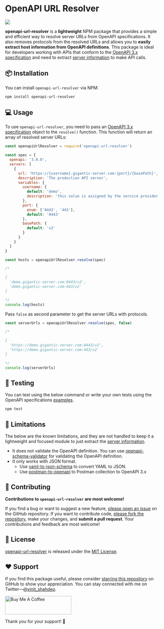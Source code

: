 

# OpenAPI URL Resolver

![](https://github.com/vinitshahdeo/openapi-url-resolver/actions/workflows/node.js.yml/badge.svg)


**openapi-url-resolver** is a **lightweight** NPM package that provides a simple and efficient way to resolve server URLs from OpenAPI specifications. It also removes protocols from the resolved URLs and allows you to **easily extract host information from OpenAPI definitions**. This package is ideal for developers working with APIs that conform to the [OpenAPI 3.x specification](https://swagger.io/specification/) and need to extract [server information](https://spec.openapis.org/oas/v3.1.0#server-object) to make API calls.

## 📦 Installation

You can install `openapi-url-resolver` via NPM:

```bash
npm install openapi-url-resolver
```

## 💻 Usage

To use `openapi-url-resolver`, you need to pass an [OpenAPI 3.x specification](https://swagger.io/specification/) object to the `resolve()` function. This function will return an array of resolved server URLs:

```javascript
const openapiUrlResolver = require('openapi-url-resolver')

const spec = {
  openapi: '3.0.0',
  servers: [
    {
      url: 'https://{username}.gigantic-server.com:{port}/{basePath}',
      description: 'The production API server',
      variables: {
        username: {
          default: 'demo',
          description: 'this value is assigned by the service provider, in this example `gigantic-server.com`'
        },
        port: {
          enum: ['8443', '443'],
          default: '8443'
        },
        basePath: {
          default: 'v2'
        }
      }
    }
  ]
}

const hosts = openapiUrlResolver.resolve(spec)

/*

[
  'demo.gigantic-server.com:8443/v2',
  'demo.gigantic-server.com:443/v2'
]

*/
console.log(hosts)

```

Pass `false` as second parameter to get the server URLs with protocols.

```javascript
const serverUrls = openapiUrlResolver.resolve(spec, false)

/*

[
  'https://demo.gigantic-server.com:8443/v2',
  'https://demo.gigantic-server.com:443/v2'
]

*/
console.log(serverUrls)

```

## 🧪 Testing

You can test using the below command or write your own tests using the OpenAPI specifications [examples](./definitions/).

```bash
npm test
```

## 🚫 Limitations

The below are the known limitations, and they are not handled to keep it a lightweight and focused module to just extract the [server information](https://spec.openapis.org/oas/v3.1.0#server-object).

- It does not validate the OpenAPI definition. You can use [openapi-schema-validator](https://www.npmjs.com/package/openapi-schema-validator) for validating the OpenAPI definition.
- It only works with JSON format.
  - Use [yaml-to-json-schema](https://www.npmjs.com/package/yaml-to-json-schema) to convert YAML to JSON.
  - Use [postman-to-openapi](https://www.npmjs.com/package/postman-to-openapi) to Postman collection to OpenAPI 3.x

## 🤝 Contributing

**Contributions to `openapi-url-resolver` are most welcome!** 

If you find a bug or want to suggest a new feature, [please open an issue](https://github.com/vinitshahdeo/openapi-url-resolver/issues/new) on the GitHub repository. If you want to contribute code, [please fork the repository](https://github.com/vinitshahdeo/openapi-url-resolver/fork), make your changes, and **submit a pull request**. Your contributions and feedback are most welcome!

## 📝 License

[openapi-url-resolver](https://github.com/vinitshahdeo/openapi-url-resolver) is released under the [MIT License](./LICENSE).

## ❤️ Support

If you find this package useful, please consider [starring this repository]() on GitHub to show your appreciation. You can stay connected with me on Twitter—[@vinit_shahdeo](https://twitter.com/Vinit_Shahdeo).

<a href="https://www.buymeacoffee.com/vinitshahdeo" target="_blank"><img src="https://cdn.buymeacoffee.com/buttons/v2/default-yellow.png" alt="Buy Me A Coffee" style="height: 60px !important;width: 217px !important;" ></a>

Thank you for your support! 🙏
